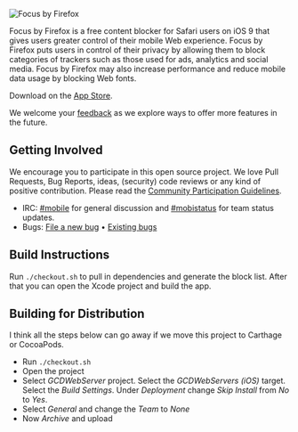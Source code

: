 ![Focus by Firefox](https://raw.githubusercontent.com/mozilla/focus/master/README.png)

Focus by Firefox is a free content blocker for Safari users on iOS 9 that gives users greater control of their mobile Web experience. Focus by Firefox puts users in control of their privacy by allowing them to block categories of trackers such as those used for ads, analytics and social media. Focus by Firefox may also increase performance and reduce mobile data usage by blocking Web fonts.

Download on the [App Store](https://itunes.apple.com/app/id1055677337).

We welcome your [feedback](https://input.mozilla.org/feedback/focus) as we explore ways to offer more features in the future.

Getting Involved
----------------

We encourage you to participate in this open source project. We love Pull Requests, Bug Reports, ideas, (security) code reviews or any kind of positive contribution. Please read the [Community Participation Guidelines](https://www.mozilla.org/en-US/about/governance/policies/participation/).

* IRC:            [#mobile](https://wiki.mozilla.org/IRC) for general discussion and [#mobistatus](https://wiki.mozilla.org/IRC) for team status updates.
* Bugs:           [File a new bug](https://bugzilla.mozilla.org/enter_bug.cgi?bug_file_loc=http%3A%2F%2F&bug_ignored=0&op_sys=iOS%20&product=Focus&rep_platform=All) • [Existing bugs](https://bugzilla.mozilla.org/describecomponents.cgi?product=Focus)


Build Instructions
------------------

Run `./checkout.sh` to pull in dependencies and generate the block list. After that you can open the Xcode project and build the app.

Building for Distribution
-------------------------

I think all the steps below can go away if we move this project to Carthage or CocoaPods.

* Run `./checkout.sh`
* Open the project
* Select *GCDWebServer* project. Select the *GCDWebServers (iOS)* target. Select the *Build Settings*. Under *Deployment* change *Skip Install* from *No* to *Yes*.
* Select *General* and change the *Team* to *None*
* Now *Archive* and upload

